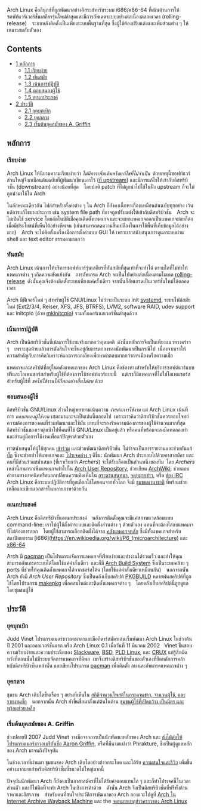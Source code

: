 Arch Linux คือลีนุกซ์ที่ถูกพัฒนาอย่างอิสระสำหรับระบบ i686/x86-64 ที่เน้นด้านการให้ซอฟท์แวร์เวอร์ชั่นเสถียรรุ่นใหม่ล่าสุดและมีการอัพเดตระบบอย่างต่อเนื่องตลอดเวลา (rolling-release) ระบบหลังติดตั้งเป็นเพียงระบบพื้นฐานที่สุด ซึ่งผู้ใช้ต้องปรับแต่งและเพิ่มส่วนต่าง ๆ ให้เหมาะสมกับตัวเอง

## Contents

*   [1 หลักการ](#หลักการ)
    *   [1.1 เรียบง่าย](#เรียบง่าย)
    *   [1.2 ทันสมัย](#ทันสมัย)
    *   [1.3 เน้นการปฏิบัติ](#เน้นการปฏิบัติ)
    *   [1.4 ตอบสนองผู้ใช้](#ตอบสนองผู้ใช้)
    *   [1.5 อเนกประสงค์](#อเนกประสงค์)
*   [2 ประวัติ](#ประวัติ)
    *   [2.1 ยุคบุกเบิก](#ยุคบุกเบิก)
    *   [2.2 ยุคกลาง](#ยุคกลาง)
    *   [2.3 เริ่มต้นยุคสมัยของ A. Griffin](#เริ่มต้นยุคสมัยของ_A._Griffin)

## หลักการ

### เรียบง่าย

Arch Linux ให้นิยามความเรียบง่ายว่า *ไม่มีการเพิ่มเติมหรือแก้ไขที่ไม่จำเป็น* ด้วยเหตุนี้ซอฟท์แวร์ส่วนใหญ่จึงเหมือนต้นฉบับที่ผู้พัฒนาเขียนเอาไว้ ([ที่ upstream](https://en.wikipedia.org/wiki/Upstream_(software_development) "wikipedia:Upstream (software development)")) และมีการแก้ไขให้เข้ากับดิสทริบิวชั่น (downstream) อย่างน้อยที่สุด โดยปกติ patch ที่ไม่ถูกนำไปใช้ในฝั่ง upstream ก็จะไม่ถูกนำมาใช้ใน Arch

ในลักษณะเดียวกัน ไฟล์สำหรับตั้งค่าต่าง ๆ ใน Arch ก็ยังคงเนื้อหาเกือบเหมือนต้นฉบับทุกอย่าง เว้นแต่การแก้ไขบางประการ เช่น system file path ที่อาจถูกปรับแต่งให้เข้ากับดิสทริบิวชั่น Arch จะไม่เปิดใช้ service โดยอัตโนมัติเมื่อคุณติดตั้งแพคเกจ และจะแยกแพคเกจออกเป็นแพคเกจย่อยก็ต่อเมื่อมีประโยชน์ที่เห็นได้อย่างชัดเจน (เช่นสามารถลดความสิ้นเปลืองในการใช้พื้นที่เก็บข้อมูลได้อย่างมาก) Arch จะไม่ติดตั้งเครื่องมือการตั้งค่าแบบ GUI ให้ เพราะเราสนับสนุนการดูแลระบบผ่าน shell และ text editor ธรรมดามากกว่า

### ทันสมัย

Arch Linux เน้นการให้บริการซอฟท์แวร์รุ่นเสถียรที่ทันสมัยที่สุดเท่าที่จะทำได้ ตราบใดที่ไม่ทำให้แพคเกจต่าง ๆ เกิดความขัดแย้งกัน การอัพเกรด Arch จะเป็นไปอย่างต่อเนื่องตามโมเดล [rolling-release](https://en.wikipedia.org/wiki/Rolling_release "wikipedia:Rolling release") ดังนั้นคุณจึงต้องติดตั้งระบบเพียงแค่ครั้งเดียว จากนั้นก็อัพเกรดเป็นเวอร์ชั่นใหม่ได้ตลอดเวลา

Arch มีฟีเจอร์ใหม่ ๆ สำหรับผู้ใช้ GNU/Linux ไม่ว่าจะเป็นระบบ init [systemd](/index.php/Systemd "Systemd"), ระบบไฟล์สมัยใหม่ (Ext2/3/4, Reiser, XFS, JFS, BTRFS), LVM2, software RAID, udev support และ initcpio (ด้วย [mkinitcpio](/index.php/Mkinitcpio "Mkinitcpio")) รวมทั้งเคอร์เนลเวอร์ชั่นล่าสุดด้วย

### เน้นการปฏิบัติ

Arch เป็นดิสทริบิวชั่นที่เน้นการใช้งานจริงมากกว่าอุดมคติ ดังนั้นหลักการจึงเป็นเพียงแนวทางคร่าว ๆ เพราะสุดท้ายแล้วการตัดสินใจจะขึ้นอยู่กับการตกลงของนักพัฒนาเป็นกรณีไป เนื่องจากเราให้ความสำคัญกับการคิดวิเคราะห์และการถกเถียงเพื่อหาคำตอบมากกว่าการเมืองหรือความเชื่อ

แพคเกจและสคริปต์ที่อยู่ในคลังแพคเกจของ Arch Linux คือช่องทางสำหรับให้บริการซอฟต์แวร์แบบฟรีและโอเพนซอร์สสำหรับผู้ใช้ที่ต้องการใช้ซอฟท์แวร์แบบนี้ แต่เราก็มีแพคเกจที่ไม่ใช่โอเพนซอร์สสำหรับผู้ใช้ที่ *ขอให้ใช้งานได้ก็พออย่างอื่นไม่สน* ด้วย

### ตอบสนองผู้ใช้

ดิสทริบิวชั่น GNU/Linux ส่วนใหญ่พยายามเน้นความ *ง่ายต่อการใช้งาน* แต่ Arch Linux เน้นที่การ *ตอบสนองผู้ใช้งาน* เสมอมาและจะเป็นเช่นนี้ตลอดไป เพราะเราคิดว่าดิสทริบิวชั่นควรตอบโจทย์ความต้องการของคนที่ร่วมพัฒนาและใช้มัน แทนที่จะรองรับความต้องการของผู้ใช้จำนวนมากที่สุด ดิสทริบิวชั่นของเรามุ่งเป้าไปที่คนที่ใช้ GNU/Linux เป็นอยู่แล้ว หรือคนที่พร้อมจะลงมือทดลองทำและอ่านคู่มือการใช้งานเพื่อแก้ปัญหาด้วยตัวเอง

เราสนับสนุนให้ผู้ใช้ทุกคน [เข้าร่วม](/index.php/Getting_involved "Getting involved") และช่วยพัฒนาดิสทริบิวชั่น ไม่ว่าจะเป็นการรายงานและช่วยกันแก้ [บั๊ก](https://bugs.archlinux.org/) ซึ่งจะช่วยทำให้แพคเกจและ [โปรเจคต่าง ๆ](https://projects.archlinux.org/) ดีขึ้น: นักพัฒนา Arch ประกอบไปด้วยอาสาสมัคร และคนที่มีส่วนร่วมสม่ำเสมอ (ที่เราเรียกว่า *Archers*) จะได้รับเลือกเป็นส่วนหนึ่งของทีม โดย *Archers* เหล่านี้สามารถเพิ่มแพคเกจเข้าไปใน [Arch User Repository](/index.php/Arch_User_Repository "Arch User Repository"), ช่วยเขียน [ArchWiki](/index.php/Main_page "Main page"), ช่วยตอบคำถามทางเทคนิคหรือแลกเปลี่ยนความคิดเห็นใน [กระดานสนทนา](https://bbs.archlinux.org/), [จดหมายข่าว](https://mailman.archlinux.org/mailman/listinfo/), หรือ [ช่อง IRC](/index.php/IRC_channels "IRC channels") Arch Linux คือระบบปฏิบัติการที่ถูกเลือกใช้โดยคนจากทั่วโลก จึงมี [ชุมชนนานาชาติ](/index.php/International_communities "International communities") ที่พร้อมช่วยเหลือและเขียนเอกสารในหลายภาษาด้วยกัน

### อเนกประสงค์

Arch Linux คือดิสทริบิวชั่นอเนกประสงค์ หลังการติดตั้งคุณจะมีแค่สภาพแวดล้อมแบบ command-line: เราให้ผู้ใช้ตั้งค่าระบบและติดตั้งส่วนต่าง ๆ ด้วยตัวเอง แทนที่จะต้องไล่ลบแพคเกจที่ไม่ต้องการออก โดยผู้ใช้สามารถเลือกติดตั้งได้จาก [คลังแพคเกจหลัก](/index.php/Official_repositories "Official repositories") ซึ่งมีทั้งแพคเกจสำหรับสถาปัตยกรรม [i686](https://en.wikipedia.org/wiki/P6_(microarchitecture) และ [x86-64](https://en.wikipedia.org/wiki/x86-64 "wikipedia:x86-64")

Arch มี [pacman](/index.php/Pacman "Pacman") เป็นโปรแกรมจัดการแพคเกจที่เรียบง่ายและทำงานได้รวดเร็ว และทำให้คุณสามารถอัพเกรดระบบได้โดยใช้แค่คำสั่งเดียว และก็มี [Arch Build System](/index.php/Arch_Build_System "Arch Build System") ซึ่งเป็นระบบคล้าย ๆ ports ที่ช่วยให้คุณติดตั้งแพคเกจได้จากซอร์สโค้ด (โดยใช้แค่คำสั่งเดียวเหมือนกัน) นอกจากนั้น Arch ยังมี *Arch User Repository* ซึ่งเป็นคลังเก็บสคริปต์ [PKGBUILD](/index.php/PKGBUILD "PKGBUILD") หลายพันสคริปต์ที่ถูกใช้โดยโปรแกรม [makepkg](/index.php/Makepkg "Makepkg") เพื่อคอมไพล์และติดตั้งแพคเกจต่าง ๆ โดยคลังเก็บสคริปต์นี้ถูกดูแลโดยชุมชนผู้ใช้

## ประวัติ

### ยุคบุกเบิก

Judd Vinet โปรแกรมเมอร์ชาวแคนาดาและมือกีตาร์สมัครเล่นเริ่มพัฒนา Arch Linux ในช่วงต้นปี 2001 และออกเวอร์ชั่นแรก หรือ Arch Linux 0.1 เมื่อวันที่ 11 มีนาคม 2002   Vinet ชื่นชอบความเรียบง่ายและความประณีตของ [Slackware](http://www.slackware.com/), [BSD](https://en.wikipedia.org/wiki/Berkeley_Software_Distribution "wikipedia:Berkeley Software Distribution"), [PLD Linux](http://www.pld-linux.org/), และ [CRUX](http://crux.nu/) แต่รู้สึกผิดหวังที่ตอนนั้นไม่มีระบบจัดการแพคเกจที่ดีพอ  เขาจึงสร้างดิสทริบิวชั่นของตัวเองที่ยึดหลักการคล้ายกับดิสทริบิวชั่นเหล่านั้น และเขียนโปรแกรม [pacman](/index.php/Pacman "Pacman") เพื่อติดตั้ง ลบ และอัพเกรดแพคเกจต่าง ๆ

### ยุคกลาง

ชุมชน Arch เติบโตขึ้นเรื่อย ๆ อย่างที่เห็นใน [สถิติจำนวนโพสต์ในกระดานข่าว, จำนวนผู้ใช้, และรายงานบั๊ก](https://dev.archlinux.org/~dan/archstats.svg) นอกจากนั้น Arch ยังขึ้นชื่อมาตั้งแต่ต้นในด้าน [ชุมชนผู้ใช้ที่เปิดกว้าง เป็นมิตร และพร้อมช่วยเหลือ](http://www.osnews.com/story/4827)

### เริ่มต้นยุคสมัยของ A. Griffin

ช่วงปลายปี 2007 Judd Vinet วางมือจากการเป็นนักพัฒนาหลักของ Arch และ [ส่งไม้ต่อให้โปรแกรมเมอร์ชาวอเมริกันชื่อ Aaron Griffin](https://bbs.archlinux.org/viewtopic.php?id=38024), หรือที่มีนามแฝงว่า Phrakture, ซึ่งเป็นผู้ดูแลหลักของ Arch มาจนถึงปัจจุบัน

ในช่วงเวลาที่ผ่านมา ชุมชนของ Arch เติบโตอย่างก้าวกระโดด และได้รับ [ความสนใจและรีวิว](/index.php/Arch_Linux_Press_Review "Arch Linux Press Review") เพิ่มขึ้นอย่างมากมายสำหรับดิสทริบิวชั่นที่ขนาดไม่ใหญ่มากนี้

ปัจจุบันนักพัฒนา Arch ก็ยังคงเป็นอาสาสมัครที่ไม่ได้รับค่าตอบแทนใด ๆ และก็ทำโปรเจคนี้ในเวลาส่วนตัว และก็ไม่คิดที่จะทำ Arch ในเชิงการค้าด้วย ดังนั้น Arch จึงเป็นดิสทริบิวชั่นที่ฟรีทั้งด้านราคาและอิสรภาพ สำหรับคนที่สนใจประวัติการพัฒนาของ Arch ลองแวะไปดูที่ [Arch ใน Internet Archive Wayback Machine](http://web.archive.org/web/*/archlinux.org) และ the [จดหมายเหตุข่าวคราวของ Arch Linux](https://www.archlinux.org/news/)